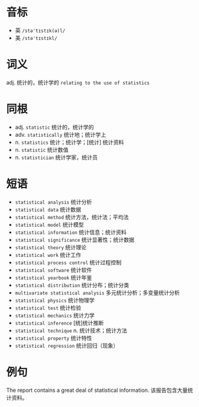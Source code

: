 # 音标

- 英 `/stə'tɪstɪk(ə)l/`
- 美 `/stə'tɪstɪkl/`

# 词义

adj. 统计的，统计学的
`relating to the use of statistics`

# 同根

- adj. `statistic` 统计的，统计学的
- adv. `statistically` 统计地；统计学上
- n. `statistics` 统计；统计学；[统计] 统计资料
- n. `statistic` 统计数值
- n. `statistician` 统计学家，统计员

# 短语

- `statistical analysis` 统计分析
- `statistical data` 统计数据
- `statistical method` 统计方法，统计法；平均法
- `statistical model` 统计模型
- `statistical information` 统计信息；统计资料
- `statistical significance` 统计显著性；统计数据
- `statistical theory` 统计理论
- `statistical work` 统计工作
- `statistical process control` 统计过程控制
- `statistical software` 统计软件
- `statistical yearbook` 统计年鉴
- `statistical distribution` 统计分布；统计分类
- `multivariate statistical analysis` 多元统计分析；多变量统计分析
- `statistical physics` 统计物理学
- `statistical test` 统计检验
- `statistical mechanics` 统计力学
- `statistical inference` [统]统计推断
- `statistical technique` n. 统计技术；统计方法
- `statistical property` 统计特性
- `statistical regression` 统计回归（现象）

# 例句

The report contains a great deal of statistical information.
该报告包含大量统计资料。


